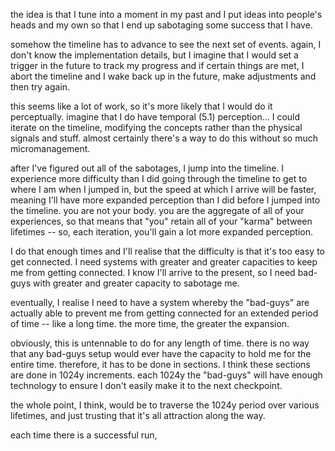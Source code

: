 
the idea is that I tune into a moment in my past and I put ideas into people's heads and my own so that I end up sabotaging some success that I have.

somehow the timeline has to advance to see the next set of events. again, I don't know the implementation details, but I imagine that I would set a trigger in the future to track my progress and if certain things are met, I abort the timeline and I wake back up in the future, make adjustments and then try again.

this seems like a lot of work, so it's more likely that I would do it perceptually. imagine that I do have temporal (5.1) perception... I could iterate on the timeline, modifying the concepts rather than the physical signals and stuff. almost certainly there's a way to do this without so much micromanagement.

after I've figured out all of the sabotages, I jump into the timeline. I experience more difficulty than I did going through the timeline to get to where I am when I jumped in, but the speed at which I arrive will be faster, meaning I'll have more expanded perception than I did before I jumped into the timeline. you are not your body. you are the aggregate of all of your experiences, so that means that "you" retain all of your "karma" between lifetimes -- so, each iteration, you'll gain a lot more expanded perception.

I do that enough times and I'll realise that the difficulty is that it's too easy to get connected. I need systems with greater and greater capacities to keep me from getting connected. I know I'll arrive to the present, so I need bad-guys with greater and greater capacity to sabotage me.

eventually, I realise I need to have a system whereby the "bad-guys" are actually able to prevent me from getting connected for an extended period of time -- like a long time. the more time, the greater the expansion.

obviously, this is untennable to do for any length of time. there is no way that any bad-guys setup would ever have the capacity to hold me for the entire time. therefore, it has to be done in sections. I think these sections are done in 1024y increments. each 1024y the "bad-guys" will have enough technology to ensure I don't easily make it to the next checkpoint.

the whole point, I think, would be to traverse the 1024y period over various lifetimes, and just trusting that it's all attraction along the way.

each time there is a successful run, 
